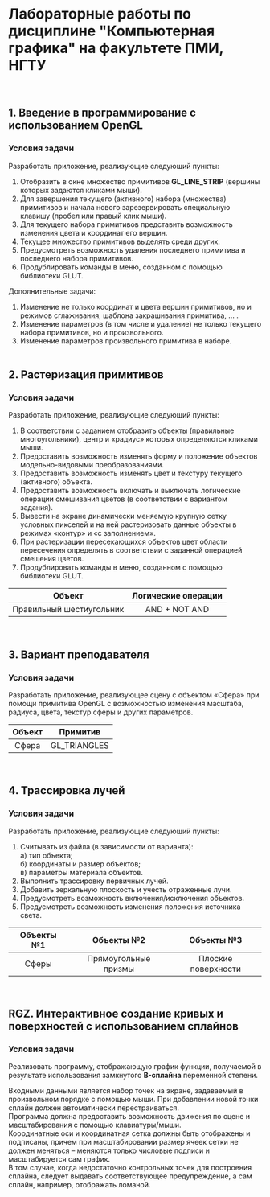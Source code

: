 # Лабораторные работы по дисциплине "Компьютерная графика" на факультете ПМИ, НГТУ
&nbsp;  

## 1. Введение в программирование с использованием OpenGL
### Условия задачи

Разработать приложение, реализующие следующий пункты:
1. Отобразить в окне множество примитивов **GL_LINE_STRIP** (вершины которых задаются кликами мыши).
2. Для завершения текущего (активного) набора (множества) примитивов и начала нового зарезервировать специальную клавишу (пробел или 
правый клик мыши).
3. Для текущего набора примитивов представить возможность изменения цвета и координат его вершин.
4. Текущее множество примитивов выделять среди других.
5. Предусмотреть возможность удаления последнего примитива и последнего набора примитивов.
6. Продублировать команды в меню, созданном с помощью библиотеки GLUT.  
 
Дополнительные задачи:
1. Изменение не только координат и цвета вершин примитивов, но и режимов сглаживания, шаблона закрашивания примитива, … .
2. Изменение параметров (в том числе и удаление) не только текущего набора примитивов, но и произвольного.
3. Изменение параметров произвольного примитива в наборе.  
&nbsp;  

## 2. Растеризация примитивов
### Условия задачи

Разработать приложение, реализующие следующий пункты:
1. В соответствии с заданием отобразить объекты (правильные многоугольники), центр и «радиус» которых определяются кликами мыши.
2. Предоставить возможность изменять форму и положение объектов модельно-видовыми преобразованиями.
3. Предоставить возможность изменять цвет и текстуру текущего (активного) объекта.
4. Предоставить возможность включать и выключать логические операции смешивания цветов (в соответствии с вариантом задания).
5. Вывести на экране динамически меняемую крупную сетку условных пикселей и на ней растеризовать данные объекты в режимах «контур» и 
«с заполнением».
6. При растеризации пересекающихся объектов цвет области пересечения определять в соответствии с заданной операцией смешения цветов.
7. Продублировать команды в меню, созданном с помощью библиотеки GLUT.
 
| Объект                   | Логические операции |
|:------------------------:|:-------------------:|
| Правильный шестиугольник | AND + NOT AND       |
&nbsp;  

## 3. Вариант преподавателя
### Условия задачи

Разработать приложение, реализующее сцену с объектом «Сфера» при помощи примитива OpenGL с возможностью изменения масштаба, радиуса, цвета, текстур сферы и других параметров.

| Объект | Примитив     | 
|:------:|:------------:|
| Сфера  | GL_TRIANGLES |
&nbsp;  

## 4. Трассировка лучей
### Условия задачи

Разработать приложение, реализующие следующий пункты:
1. Считывать из файла (в зависимости от варианта):  
а) тип объекта;  
б) координаты и размер объектов;  
в) параметры материала объектов.  
2. Выполнить трассировку первичных лучей.
3. Добавить зеркальную плоскость и учесть отраженные лучи.
4. Предусмотреть возможность включения/исключения объектов.
5. Предусмотреть возможность изменения положения источника света.

| Объекты №1 | Объекты №2           | Объекты №3          |
|:----------:|:--------------------:|:-------------------:|
| Сферы      | Прямоугольные призмы | Плоские поверхности |
&nbsp;  

## RGZ. Интерактивное создание кривых и поверхностей с использованием сплайнов
### Условия задачи

Реализовать программу, отображающую график функции, получаемой в результате использования замкнутого **B-сплайна** переменной степени. 
 
Входными данными является набор точек на экране, задаваемый в произвольном порядке с помощью мыши. При добавлении новой точки сплайн должен автоматически перестраиваться.  
Программа должна предоставить возможность движения по сцене и масштабирования с помощью клавиатуры/мыши.  
Координатные оси и координатная сетка должны быть отображены и подписаны, причем при масштабировании размер ячеек сетки не должен меняться – меняются только числовые подписи и масштабируется сам график.  
В том случае, когда недостаточно контрольных точек для построения сплайна, следует выдавать соответствующее предупреждение, а сам сплайн, например, отображать ломаной.
